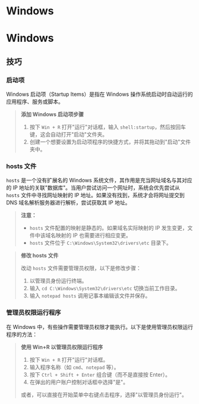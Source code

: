 # Windows

# Windows

## 技巧

### 启动项

Windows 启动项（Startup Items）是指在 Windows 操作系统启动时自动运行的应用程序、服务或脚本。

> **添加 Windows 启动项步骤**
>
> 1. 按下 `Win + R` 打开"运行"对话框，输入 `shell:startup`，然后按回车键，这会自动打开"启动"文件夹。
> 2. 创建一个想要设置为启动项程序的快捷方式，并将其拖动到"启动"文件夹中。

### hosts 文件

`hosts` 是一个没有扩展名的 Windows 系统文件，其作用是充当网址域名与其对应的 IP 地址的关联"数据库"。当用户尝试访问一个网址时，系统会优先尝试从 `hosts` 文件中寻找网址映射的 IP 地址。如果没有找到，系统才会将网址提交到 DNS 域名解析服务器进行解析，尝试获取其 IP 地址。

> **注意：**
>
> -   `hosts` 文件配置的映射是静态的。如果域名实际映射的 IP 发生变更，文件中该域名映射的 IP 也需要进行相应变更。
> -   `hosts` 文件位于 `C:\Windows\System32\drivers\etc` 目录下。

> **修改 hosts 文件**
>
> 改动 `hosts` 文件需要管理员权限，以下是修改步骤：
>
> 1. 以管理员身份运行终端。
> 2. 输入 `cd C:\Windows\System32\drivers\etc` 切换当前工作目录。
> 3. 输入 `notepad hosts` 调用记事本编辑该文件并保存。

### 管理员权限运行程序

在 Windows 中，有些操作需要管理员权限才能执行。以下是使用管理员权限运行程序的方法：

> **使用 Win+R 以管理员权限运行程序**
>
> 1. 按下 `Win + R` 打开"运行"对话框。
> 2. 输入程序名称（如 `cmd`、`notepad` 等）。
> 3. 按下 `Ctrl + Shift + Enter` 组合键（而不是直接按 Enter）。
> 4. 在弹出的用户账户控制对话框中选择"是"。
>
> 或者，可以直接在开始菜单中右键点击程序，选择"以管理员身份运行"。
